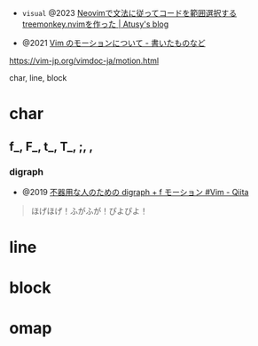 - `visual` @2023 [Neovimで文法に従ってコードを範囲選択するtreemonkey.nvimを作った | Atusy's blog](https://blog.atusy.net/2023/12/27/treemonkey-nvim/)

- @2021 [Vim のモーションについて - 書いたものなど](https://machakann.hatenablog.com/entry/2021/01/24/163734)

https://vim-jp.org/vimdoc-ja/motion.html

char, line, block

# char

## f_, F_, t_, T_, ;, ,

### digraph <C-k>
- @2019 [不器用な人のための digraph + f モーション #Vim - Qiita](https://qiita.com/monaqa/items/dcd43a53d3040293142a)

> ほげほげ！ふがふが！ぴよぴよ！

# line

# block

# omap

